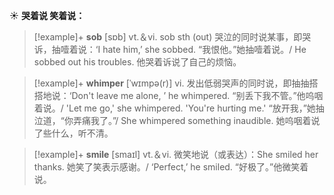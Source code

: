☀ <span class="category">**哭着说 笑着说：**</span>
>[!example]+ <span class="vocabulary">**sob**</span> [sɒb] 
> <span class="definition">vt.＆vi. sob sth (out) 哭泣的同时说某事，即哭诉，抽噎着说：</span>‘I hate him,’ she sobbed. “我恨他。”她抽噎着说。/ He sobbed out his troubles. 他哭着诉说了自己的烦恼。
           
>[!example]+ <span class="vocabulary">**whimper**</span> [ˈwɪmpə(r)]
> <span class="definition">vi. 发出低弱哭声的同时说，即抽抽搭搭地说：</span>‘Don't leave me alone, ’ he whimpered. “别丢下我不管。”他呜咽着说。/ 'Let me go,' she whimpered. 'You're hurting me.' “放开我，”她抽泣道，“你弄痛我了。”/ She whimpered something inaudible. 她呜咽着说了些什么，听不清。

>[!example]+ <span class="vocabulary">**smile**</span> [smaɪl] 
> <span class="definition">vt.＆vi. 微笑地说（或表达）：</span>She smiled her thanks. 她笑了笑表示感谢。/ ‘Perfect,’ he smiled. “好极了。”他微笑着说。
